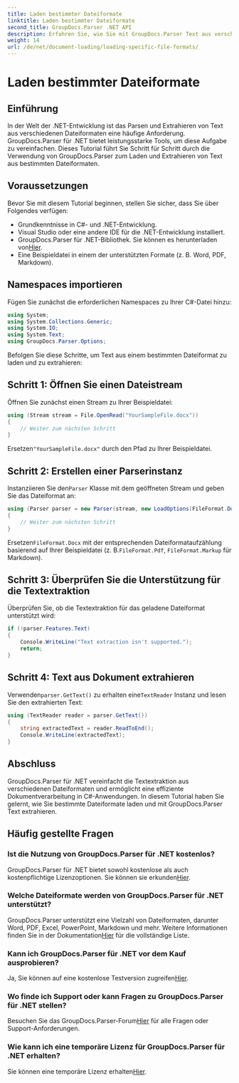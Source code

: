 ```yaml
---
title: Laden bestimmter Dateiformate
linktitle: Laden bestimmter Dateiformate
second_title: GroupDocs.Parser .NET API
description: Erfahren Sie, wie Sie mit GroupDocs.Parser Text aus verschiedenen Dateiformaten in .NET extrahieren. Schritt-für-Schritt-Anleitung zur effizienten Dokumentverarbeitung.
weight: 14
url: /de/net/document-loading/loading-specific-file-formats/
---
```


# Laden bestimmter Dateiformate

## Einführung
In der Welt der .NET-Entwicklung ist das Parsen und Extrahieren von Text aus verschiedenen Dateiformaten eine häufige Anforderung. GroupDocs.Parser für .NET bietet leistungsstarke Tools, um diese Aufgabe zu vereinfachen. Dieses Tutorial führt Sie Schritt für Schritt durch die Verwendung von GroupDocs.Parser zum Laden und Extrahieren von Text aus bestimmten Dateiformaten.
## Voraussetzungen
Bevor Sie mit diesem Tutorial beginnen, stellen Sie sicher, dass Sie über Folgendes verfügen:
- Grundkenntnisse in C#- und .NET-Entwicklung.
- Visual Studio oder eine andere IDE für die .NET-Entwicklung installiert.
-  GroupDocs.Parser für .NET-Bibliothek. Sie können es herunterladen von[Hier](https://releases.groupdocs.com/parser/net/).
- Eine Beispieldatei in einem der unterstützten Formate (z. B. Word, PDF, Markdown).

## Namespaces importieren
Fügen Sie zunächst die erforderlichen Namespaces zu Ihrer C#-Datei hinzu:
```csharp
using System;
using System.Collections.Generic;
using System.IO;
using System.Text;
using GroupDocs.Parser.Options;
```

Befolgen Sie diese Schritte, um Text aus einem bestimmten Dateiformat zu laden und zu extrahieren:
## Schritt 1: Öffnen Sie einen Dateistream
Öffnen Sie zunächst einen Stream zu Ihrer Beispieldatei:
```csharp
using (Stream stream = File.OpenRead("YourSampleFile.docx"))
{
    // Weiter zum nächsten Schritt
}
```
 Ersetzen`"YourSampleFile.docx"` durch den Pfad zu Ihrer Beispieldatei.
## Schritt 2: Erstellen einer Parserinstanz
 Instanziieren Sie den`Parser` Klasse mit dem geöffneten Stream und geben Sie das Dateiformat an:
```csharp
using (Parser parser = new Parser(stream, new LoadOptions(FileFormat.Docx)))
{
    // Weiter zum nächsten Schritt
}
```
 Ersetzen`FileFormat.Docx` mit der entsprechenden Dateiformataufzählung basierend auf Ihrer Beispieldatei (z. B.`FileFormat.Pdf`, `FileFormat.Markup` für Markdown).
## Schritt 3: Überprüfen Sie die Unterstützung für die Textextraktion
Überprüfen Sie, ob die Textextraktion für das geladene Dateiformat unterstützt wird:
```csharp
if (!parser.Features.Text)
{
    Console.WriteLine("Text extraction isn't supported.");
    return;
}
```
## Schritt 4: Text aus Dokument extrahieren
 Verwenden`parser.GetText()` zu erhalten eine`TextReader` Instanz und lesen Sie den extrahierten Text:
```csharp
using (TextReader reader = parser.GetText())
{
    string extractedText = reader.ReadToEnd();
    Console.WriteLine(extractedText);
}
```

## Abschluss
GroupDocs.Parser für .NET vereinfacht die Textextraktion aus verschiedenen Dateiformaten und ermöglicht eine effiziente Dokumentverarbeitung in C#-Anwendungen. In diesem Tutorial haben Sie gelernt, wie Sie bestimmte Dateiformate laden und mit GroupDocs.Parser Text extrahieren.

## Häufig gestellte Fragen
### Ist die Nutzung von GroupDocs.Parser für .NET kostenlos?
GroupDocs.Parser für .NET bietet sowohl kostenlose als auch kostenpflichtige Lizenzoptionen. Sie können sie erkunden[Hier](https://purchase.groupdocs.com/buy).
### Welche Dateiformate werden von GroupDocs.Parser für .NET unterstützt?
 GroupDocs.Parser unterstützt eine Vielzahl von Dateiformaten, darunter Word, PDF, Excel, PowerPoint, Markdown und mehr. Weitere Informationen finden Sie in der Dokumentation[Hier](https://tutorials.groupdocs.com/parser/net/) für die vollständige Liste.
### Kann ich GroupDocs.Parser für .NET vor dem Kauf ausprobieren?
 Ja, Sie können auf eine kostenlose Testversion zugreifen[Hier](https://releases.groupdocs.com/).
### Wo finde ich Support oder kann Fragen zu GroupDocs.Parser für .NET stellen?
 Besuchen Sie das GroupDocs.Parser-Forum[Hier](https://forum.groupdocs.com/c/parser/17) für alle Fragen oder Support-Anforderungen.
### Wie kann ich eine temporäre Lizenz für GroupDocs.Parser für .NET erhalten?
 Sie können eine temporäre Lizenz erhalten[Hier](https://purchase.groupdocs.com/temporary-license/).